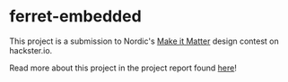 # ferret-embedded

This project is a submission to Nordic's [Make it Matter](https://www.hackster.io/contests/makeitmatter#challengeNav) design contest on hackster.io. 

Read more about this project in the project report found [here](https://www.hackster.io/tamkinrahman94/ferret-smart-fan-a-convenient-smart-misting-fan-a9ddc7)!